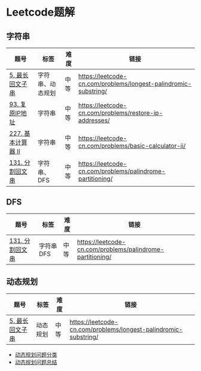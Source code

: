 # Leetcode题解

## 字符串

| 题号 | 标签 | 难度 | 链接 |
| ----| ---- | ---- | ---- |
| [5. 最长回文子串](5/5.md) | 字符串、动态规划 | 中等 | https://leetcode-cn.com/problems/longest-palindromic-substring/ |
| [93. 复原IP地址](93/93.md) | 字符串 | 中等 | https://leetcode-cn.com/problems/restore-ip-addresses/ |
| [227. 基本计算器 II](227/227.md) | 字符串 | 中等 | https://leetcode-cn.com/problems/basic-calculator-ii/ |
| [131. 分割回文串](131/131.md) | 字符串、DFS | 中等 | https://leetcode-cn.com/problems/palindrome-partitioning/ |

## DFS

| 题号 | 标签 | 难度 | 链接 |
| ----| ---- | ---- | ---- |
| [131. 分割回文串](131/131.md) | 字符串 DFS | 中等 | https://leetcode-cn.com/problems/palindrome-partitioning/ |


## 动态规划

| 题号 | 标签 | 难度 | 链接 |
| ----| ---- | ---- | ---- |
| [5. 最长回文子串](5/5.md) | 动态规划 | 中等 | https://leetcode-cn.com/problems/longest-palindromic-substring/ |

- [动态规划问题分类](doc/动态规划问题分类.md)
- [动态规划问题总结](doc/动态规划问题总结.md)
